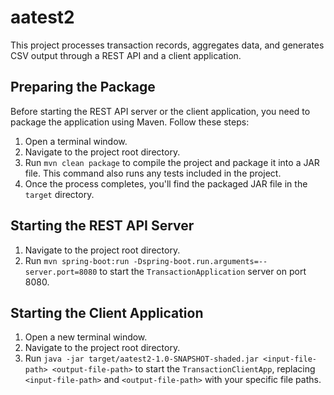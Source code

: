 # aatest2

This project processes transaction records, aggregates data, and generates CSV output through a REST API and a client application.

## Preparing the Package

Before starting the REST API server or the client application, you need to package the application using Maven. Follow these steps:

1. Open a terminal window.
2. Navigate to the project root directory.
3. Run `mvn clean package` to compile the project and package it into a JAR file. This command also runs any tests included in the project.
4. Once the process completes, you'll find the packaged JAR file in the `target` directory.
## Starting the REST API Server

1. Navigate to the project root directory.
2. Run `mvn spring-boot:run -Dspring-boot.run.arguments=--server.port=8080` to start the `TransactionApplication` server on port 8080.

## Starting the Client Application

1. Open a new terminal window.
2. Navigate to the project root directory.
3. Run `java -jar target/aatest2-1.0-SNAPSHOT-shaded.jar <input-file-path> <output-file-path>` to start the `TransactionClientApp`, replacing `<input-file-path>` and `<output-file-path>` with your specific file paths.